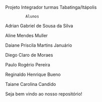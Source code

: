 Projeto Integrador turmas Tabatinga/Itápolis

             Alunos

Adrian Gabriel de Sousa da Silva

Aline Mendes Muller

Daiane Priscila Martins Januário

Diego Claro de Moraes

Paulo Rogério Pereira

Reginaldo Henrique Bueno

Taiane Carolina Candido


Seja bem vindo ao nosso repositório!
    
